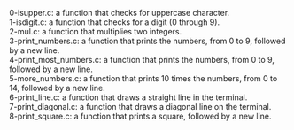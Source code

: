 0-isupper.c: a function that checks for uppercase character.
<br>1-isdigit.c: a function that checks for a digit (0 through 9).
<br>2-mul.c: a function that multiplies two integers.
<br>3-print_numbers.c: a function that prints the numbers, from 0 to 9, followed by a new line.
<br>4-print_most_numbers.c: a function that prints the numbers, from 0 to 9, followed by a new line.
<br>5-more_numbers.c: a function that prints 10 times the numbers, from 0 to 14, followed by a new line.
<br>6-print_line.c: a function that draws a straight line in the terminal.
<br>7-print_diagonal.c: a function that draws a diagonal line on the terminal.
<br>8-print_square.c: a function that prints a square, followed by a new line.
